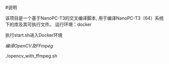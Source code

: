 #说明

该项目是一个基于NanoPC-T3的交叉编译脚本, 用于编译NanoPC-T3（64）系统下的库及其可执行文件。 运行环境：docker

执行start.sh进入Docker环境


*编译OpenCV及FFmpeg*

./opencv_with_ffmpeg.sh

